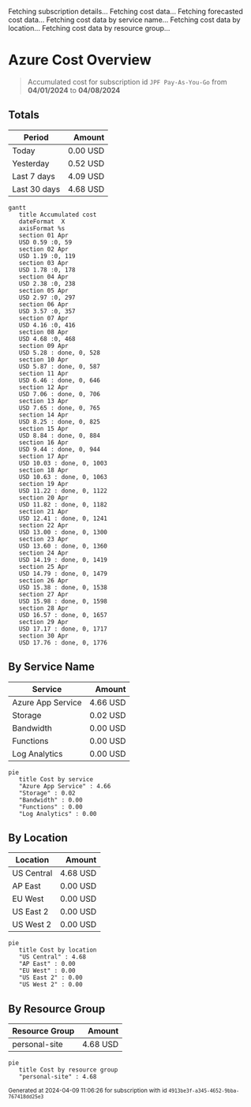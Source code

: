 Fetching subscription details...
Fetching cost data...
Fetching forecasted cost data...
Fetching cost data by service name...
Fetching cost data by location...
Fetching cost data by resource group...
# Azure Cost Overview

> Accumulated cost for subscription id `JPF Pay-As-You-Go` from **04/01/2024** to **04/08/2024**

## Totals

|Period|Amount|
|---|---:|
|Today|0.00 USD|
|Yesterday|0.52 USD|
|Last 7 days|4.09 USD|
|Last 30 days|4.68 USD|

```mermaid
gantt
   title Accumulated cost
   dateFormat  X
   axisFormat %s
   section 01 Apr
   USD 0.59 :0, 59
   section 02 Apr
   USD 1.19 :0, 119
   section 03 Apr
   USD 1.78 :0, 178
   section 04 Apr
   USD 2.38 :0, 238
   section 05 Apr
   USD 2.97 :0, 297
   section 06 Apr
   USD 3.57 :0, 357
   section 07 Apr
   USD 4.16 :0, 416
   section 08 Apr
   USD 4.68 :0, 468
   section 09 Apr
   USD 5.28 : done, 0, 528
   section 10 Apr
   USD 5.87 : done, 0, 587
   section 11 Apr
   USD 6.46 : done, 0, 646
   section 12 Apr
   USD 7.06 : done, 0, 706
   section 13 Apr
   USD 7.65 : done, 0, 765
   section 14 Apr
   USD 8.25 : done, 0, 825
   section 15 Apr
   USD 8.84 : done, 0, 884
   section 16 Apr
   USD 9.44 : done, 0, 944
   section 17 Apr
   USD 10.03 : done, 0, 1003
   section 18 Apr
   USD 10.63 : done, 0, 1063
   section 19 Apr
   USD 11.22 : done, 0, 1122
   section 20 Apr
   USD 11.82 : done, 0, 1182
   section 21 Apr
   USD 12.41 : done, 0, 1241
   section 22 Apr
   USD 13.00 : done, 0, 1300
   section 23 Apr
   USD 13.60 : done, 0, 1360
   section 24 Apr
   USD 14.19 : done, 0, 1419
   section 25 Apr
   USD 14.79 : done, 0, 1479
   section 26 Apr
   USD 15.38 : done, 0, 1538
   section 27 Apr
   USD 15.98 : done, 0, 1598
   section 28 Apr
   USD 16.57 : done, 0, 1657
   section 29 Apr
   USD 17.17 : done, 0, 1717
   section 30 Apr
   USD 17.76 : done, 0, 1776
```

## By Service Name

|Service|Amount|
|---|---:|
|Azure App Service|4.66 USD|
|Storage|0.02 USD|
|Bandwidth|0.00 USD|
|Functions|0.00 USD|
|Log Analytics|0.00 USD|

```mermaid
pie
   title Cost by service
   "Azure App Service" : 4.66
   "Storage" : 0.02
   "Bandwidth" : 0.00
   "Functions" : 0.00
   "Log Analytics" : 0.00
```

## By Location

|Location|Amount|
|---|---:|
|US Central|4.68 USD|
|AP East|0.00 USD|
|EU West|0.00 USD|
|US East 2|0.00 USD|
|US West 2|0.00 USD|

```mermaid
pie
   title Cost by location
   "US Central" : 4.68
   "AP East" : 0.00
   "EU West" : 0.00
   "US East 2" : 0.00
   "US West 2" : 0.00
```

## By Resource Group

|Resource Group|Amount|
|---|---:|
|personal-site|4.68 USD|

```mermaid
pie
   title Cost by resource group
   "personal-site" : 4.68
```

<sup>Generated at 2024-04-09 11:06:26 for subscription with id `4913be3f-a345-4652-9bba-767418dd25e3`</sup>
